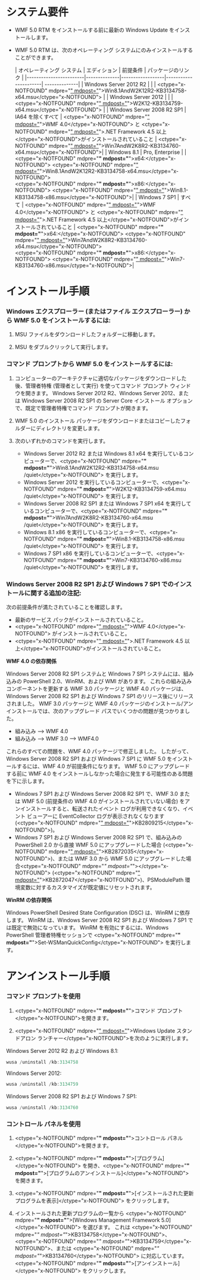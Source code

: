 # システム要件

- WMF 5.0 RTM をインストールする前に最新の Windows Update をインストールします。
- WMF 5.0 RTM は、次のオペレーティング システムにのみインストールすることができます。

    | オペレーティング システム       | エディション         | 前提条件        | パッケージのリンク |
    |------------------------|--------------|------------------|----------------------| --------------|
    | Windows Server 2012 R2 |  |  | <ctype="x-NOTFOUND" mdpre="[" mdpost="](http://go.microsoft.com/fwlink/?LinkId=717507)">Win8.1AndW2K12R2-KB3134758-x64.msu</ctype="x-NOTFOUND"> |
    | Windows Server 2012    |  |  | <ctype="x-NOTFOUND" mdpre="[" mdpost="](http://go.microsoft.com/fwlink/?LinkId=717506)">W2K12-KB3134759-x64.msu</ctype="x-NOTFOUND"> |
    | Windows Server 2008 R2 SP1 | IA64 を除くすべて | <ctype="x-NOTFOUND" mdpre="[" mdpost="](http://www.microsoft.com/en-us/download/details.aspx?id=40855)">WMF 4.0</ctype="x-NOTFOUND"> と <ctype="x-NOTFOUND" mdpre="[" mdpost="](https://msdn.microsoft.com/en-us/library/5a4x27ek.aspx)">.NET Framework 4.5 以上</ctype="x-NOTFOUND">がインストールされていること | <ctype="x-NOTFOUND" mdpre="[" mdpost="](http://go.microsoft.com/fwlink/?LinkId=717504)">Win7AndW2K8R2-KB3134760-x64.msu</ctype="x-NOTFOUND">|
    | Windows 8.1 | Pro, Enterprise | | <ctype="x-NOTFOUND" mdpre="**" mdpost="**">x64:</ctype="x-NOTFOUND">  <ctype="x-NOTFOUND" mdpre="[" mdpost="](http://go.microsoft.com/fwlink/?LinkId=717507)">Win8.1AndW2K12R2-KB3134758-x64.msu</ctype="x-NOTFOUND"> </br> <ctype="x-NOTFOUND" mdpre="**" mdpost="**">x86:</ctype="x-NOTFOUND">  <ctype="x-NOTFOUND" mdpre="[" mdpost="](http://go.microsoft.com/fwlink/?LinkID=717963)">Win8.1-KB3134758-x86.msu</ctype="x-NOTFOUND">|
    | Windows 7 SP1 | すべて | <ctype="x-NOTFOUND" mdpre="[" mdpost="](http://www.microsoft.com/en-us/download/details.aspx?id=40855)">WMF 4.0</ctype="x-NOTFOUND"> と <ctype="x-NOTFOUND" mdpre="[" mdpost="](https://msdn.microsoft.com/en-us/library/5a4x27ek.aspx)">.NET Framework 4.5 以上</ctype="x-NOTFOUND">がインストールされていること | <ctype="x-NOTFOUND" mdpre="**" mdpost="**">x64:</ctype="x-NOTFOUND">  <ctype="x-NOTFOUND" mdpre="[" mdpost="](http://go.microsoft.com/fwlink/?LinkId=717504)">Win7AndW2K8R2-KB3134760-x64.msu</ctype="x-NOTFOUND">  </br> <ctype="x-NOTFOUND" mdpre="**" mdpost="**">x86:</ctype="x-NOTFOUND">  <ctype="x-NOTFOUND" mdpre="[" mdpost="](http://go.microsoft.com/fwlink/?LinkID=717962)">Win7-KB3134760-x86.msu</ctype="x-NOTFOUND">|

# インストール手順

### Windows エクスプローラー (またはファイル エクスプローラー) から WMF 5.0 をインストールするには:

1. MSU ファイルをダウンロードしたフォルダーに移動します。

2. MSU をダブルクリックして実行します。

### コマンド プロンプトから WMF 5.0 をインストールするには:

1. コンピューターのアーキテクチャに適切なパッケージをダウンロードした後、管理者特権 (管理者として実行) を使ってコマンド プロンプト ウィンドウを開きます。 Windows Server 2012 R2、Windows Server 2012、または Windows Server 2008 R2 SP1 の Server Core インストール オプションで、既定で管理者特権でコマンド プロンプトが開きます。

2. WMF 5.0 のインストール パッケージをダウンロードまたはコピーしたフォルダーにディレクトリを変更します。

3. 次のいずれかのコマンドを実行します。
    - Windows Server 2012 R2 または Windows 8.1 x64 を実行しているコンピューターで、<ctype="x-NOTFOUND" mdpre="**" mdpost="**">Win8.1AndW2K12R2-KB3134758-x64.msu /quiet</ctype="x-NOTFOUND"> を実行します。
    - Windows Server 2012 を実行しているコンピューターで、<ctype="x-NOTFOUND" mdpre="**" mdpost="**">W2K12-KB3134759-x64.msu /quiet</ctype="x-NOTFOUND"> を実行します。
    - Windows Server 2008 R2 SP1 または Windows 7 SP1 x64 を実行しているコンピューターで、<ctype="x-NOTFOUND" mdpre="**" mdpost="**">Win7AndW2K8R2-KB3134760-x64.msu /quiet</ctype="x-NOTFOUND"> を実行します。
    - Windows 8.1 x86 を実行しているコンピューターで、<ctype="x-NOTFOUND" mdpre="**" mdpost="**">Win8.1-KB3134758-x86.msu /quiet</ctype="x-NOTFOUND"> を実行します。
    - Windows 7 SP1 x86 を実行しているコンピューターで、<ctype="x-NOTFOUND" mdpre="**" mdpost="**">Win7-KB3134760-x86.msu /quiet</ctype="x-NOTFOUND"> を実行します。

### Windows Server 2008 R2 SP1 および Windows 7 SP1 でのインストールに関する追加の注記:

次の前提条件が満たされていることを確認します。
- 最新のサービス パックがインストールされていること。
- <ctype="x-NOTFOUND" mdpre="[" mdpost="](http://www.microsoft.com/en-us/download/details.aspx?id=40855)">WMF 4.0</ctype="x-NOTFOUND"> がインストールされていること。
- <ctype="x-NOTFOUND" mdpre="[" mdpost="](https://msdn.microsoft.com/en-us/library/5a4x27ek.aspx)">.NET Framework 4.5 以上</ctype="x-NOTFOUND">がインストールされていること。

**WMF 4.0 の依存関係**

Windows Server 2008 R2 SP1 システムと Windows 7 SP1 システムには、組み込みの PowerShell 2.0、WinRM、および WMI があります。 これらの組み込みコンポーネントを更新する WMF 3.0 パッケージと WMF 4.0 パッケージは、Windows Server 2008 R2 SP1 および Windows 7 SP1 のリリース後にリリースされました。 WMF 3.0 パッケージと WMF 4.0 パッケージのインストール/アンインストールでは、次のアップグレード パスでいくつかの問題が見つかりました。

- 組み込み --> WMF 4.0
- 組み込み --> WMF 3.0 --> WMF4.0 

これらのすべての問題を、WMF 4.0 パッケージで修正しました。 したがって、Windows Server 2008 R2 SP1 および Windows 7 SP1 に WMF 5.0 をインストールするには、WMF 4.0 が前提条件になります。 WMF 5.0 にアップグレードする前に WMF 4.0 をインストールしなかった場合に発生する可能性のある問題を下に示します。

- Windows 7 SP1 および Windows Server 2008 R2 SP1 で、WMF 3.0 または WMF 5.0 (前提条件の WMF 4.0 がインストールされていない場合) をアンインストールすると、転送されたイベント ログが利用できなくなり、イベント ビューアーに EventCollector ログが表示されなくなります (<ctype="x-NOTFOUND" mdpre="[" mdpost="](https://support.microsoft.com/en-us/kb/2809215)">KB2809215</ctype="x-NOTFOUND">)。
- Windows 7 SP1 および Windows Server 2008 R2 SP1 で、組み込みの PowerShell 2.0 から直接 WMF 5.0 にアップグレードした場合 (<ctype="x-NOTFOUND" mdpre="[" mdpost="](https://support.microsoft.com/en-us/kb/2872035)">KB2872035</ctype="x-NOTFOUND">)、または WMF 3.0 から WMF 5.0 にアップグレードした場合<ctype="x-NOTFOUND" mdpre="*" mdpost="*"></ctype="x-NOTFOUND"> (<ctype="x-NOTFOUND" mdpre="[" mdpost="](https://support.microsoft.com/en-us/kb/2872047)">KB2872047</ctype="x-NOTFOUND">)、PSModulePath 環境変数に対するカスタマイズが既定値にリセットされます。

**WinRM の依存関係**

Windows PowerShell Desired State Configuration (DSC) は、WinRM に依存します。 WinRM は、Windows Server 2008 R2 SP1 および Windows 7 SP1 では既定で無効になっています。 WinRM を有効にするには、Windows PowerShell 管理者特権セッションで <ctype="x-NOTFOUND" mdpre="**" mdpost="**">Set-WSManQuickConfig</ctype="x-NOTFOUND"> を実行します。

# アンインストール手順

### コマンド プロンプトを使用

1.  <ctype="x-NOTFOUND" mdpre="**" mdpost="**">コマンド プロンプト</ctype="x-NOTFOUND">を開きます。

2.  <ctype="x-NOTFOUND" mdpre="[" mdpost="](https://support.microsoft.com/en-us/kb/934307)">Windows Update スタンドアロン ランチャー</ctype="x-NOTFOUND">を次のように実行します。

Windows Server 2012 R2 および Windows 8.1:
```powershell
wusa /uninstall /kb:3134758
```
Windows Server 2012:
```powershell
wusa /uninstall /kb:3134759
```
Windows Server 2008 R2 SP1 および Windows 7 SP1:
```powershell
wusa /uninstall /kb:3134760
```

### コントロール パネルを使用

1.  <ctype="x-NOTFOUND" mdpre="**" mdpost="**">コントロール パネル</ctype="x-NOTFOUND">を開きます。

2.  <ctype="x-NOTFOUND" mdpre="**" mdpost="**">[プログラム]</ctype="x-NOTFOUND"> を開き、<ctype="x-NOTFOUND" mdpre="**" mdpost="**">[プログラムのアンインストール]</ctype="x-NOTFOUND"> を開きます。

3.  <ctype="x-NOTFOUND" mdpre="**" mdpost="**">[インストールされた更新プログラムを表示]</ctype="x-NOTFOUND"> をクリックします。

4.  インストールされた更新プログラムの一覧から <ctype="x-NOTFOUND" mdpre="**" mdpost="**">[Windows Management Framework 5.0]</ctype="x-NOTFOUND"> を選びます。 これは <ctype="x-NOTFOUND" mdpre="*" mdpost="*">KB3134758</ctype="x-NOTFOUND">、<ctype="x-NOTFOUND" mdpre="*" mdpost="*">KB3134759</ctype="x-NOTFOUND">、または <ctype="x-NOTFOUND" mdpre="*" mdpost="*">KB3134760</ctype="x-NOTFOUND"> に対応しています。 <ctype="x-NOTFOUND" mdpre="**" mdpost="**">[アンインストール]</ctype="x-NOTFOUND"> をクリックします。


<!--HONumber=Mar16_HO4-->


